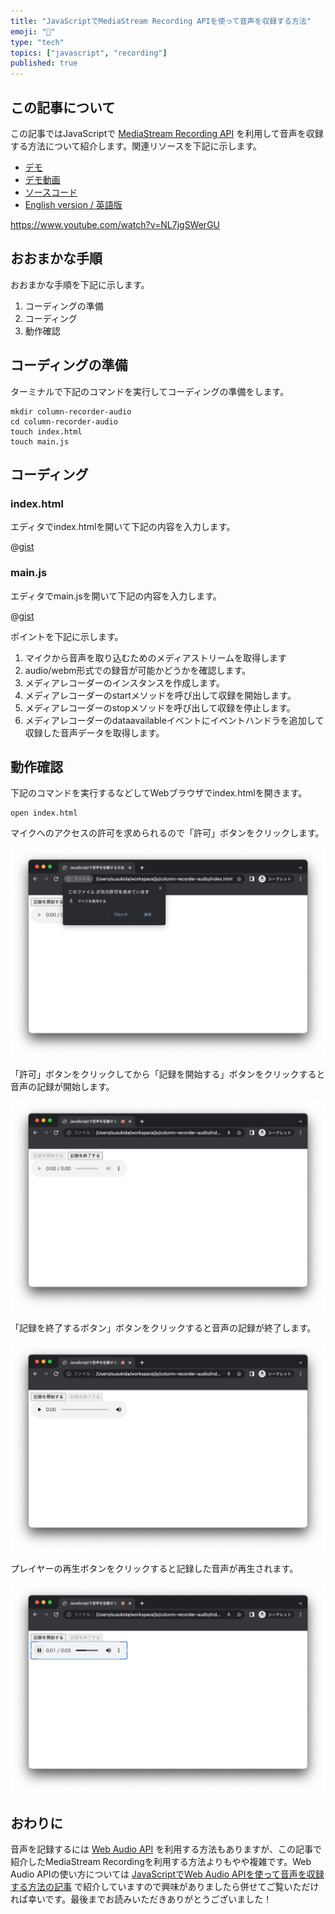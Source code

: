 ```yaml
---
title: "JavaScriptでMediaStream Recording APIを使って音声を収録する方法"
emoji: "🎤"
type: "tech"
topics: ["javascript", "recording"]
published: true
---
```


## この記事について

この記事ではJavaScriptで [MediaStream Recording API](https://developer.mozilla.org/docs/Web/API/MediaStream_Recording_API) を利用して音声を収録する方法について紹介します。関連リソースを下記に示します。

- [デモ](https://gist.githack.com/tatsuyasusukida/ec7f682629171b420726099451992c02/raw/index.html)
- [デモ動画](https://www.youtube.com/watch?v=NL7jgSWerGU)
- [ソースコード](https://gist.github.com/tatsuyasusukida/ec7f682629171b420726099451992c02#file-main-js)
- [English version / 英語版](https://gist.github.com/tatsuyasusukida/ec7f682629171b420726099451992c02)

https://www.youtube.com/watch?v=NL7jgSWerGU



## おおまかな手順

おおまかな手順を下記に示します。

1. コーディングの準備
2. コーディング
3. 動作確認



## コーディングの準備

ターミナルで下記のコマンドを実行してコーディングの準備をします。

```shell
mkdir column-recorder-audio
cd column-recorder-audio
touch index.html
touch main.js
```



## コーディング

### index.html

エディタでindex.htmlを開いて下記の内容を入力します。

@[gist](https://gist.github.com/tatsuyasusukida/ec7f682629171b420726099451992c02?file=index.html)

### main.js

エディタでmain.jsを開いて下記の内容を入力します。

@[gist](https://gist.github.com/tatsuyasusukida/ec7f682629171b420726099451992c02?file=main.js)

ポイントを下記に示します。

1. マイクから音声を取り込むためのメディアストリームを取得します
2. audio/webm形式での録音が可能かどうかを確認します。
3. メディアレコーダーのインスタンスを作成します。
4. メディアレコーダーのstartメソッドを呼び出して収録を開始します。
5. メディアレコーダーのstopメソッドを呼び出して収録を停止します。
6. メディアレコーダーのdataavailableイベントにイベントハンドラを追加して収録した音声データを取得します。



## 動作確認

下記のコマンドを実行するなどしてWebブラウザでindex.htmlを開きます。

```shell
open index.html
```

マイクへのアクセスの許可を求められるので「許可」ボタンをクリックします。

![Webブラウザのアドレスバーの下に「このファイルが次の許可を求めています」「マイクを使用する」のメッセージに加え、ブロックボタンと許可ボタンが表示されています。](/images/articles/javascript-media-audio/img-check-01.png)

「許可」ボタンをクリックしてから「記録を開始する」ボタンをクリックすると音声の記録が開始します。

![記録を開始するボタンをクリックした直後の様子です。記録を開始するボタンが無効になっており、記録を終了するボタンが有効になっています。](/images/articles/javascript-media-audio/img-check-02.png)

「記録を終了するボタン」ボタンをクリックすると音声の記録が終了します。

![記録を終了するボタンをクリックした直後の様子です。記録を終了するボタンが無効になっており、記録を開始するボタンが有効になっています。](/images/articles/javascript-media-audio/img-check-03.png)

プレイヤーの再生ボタンをクリックすると記録した音声が再生されます。

![プレイヤーの再生ボタンをクリックした直後の様子です。プレイヤーの再生ボタンが一時停止ボタンに変化しています。](/images/articles/javascript-media-audio/img-check-04.png)



## おわりに

音声を記録するには [Web Audio API](https://developer.mozilla.org/docs/Web/API/Web_Audio_API) を利用する方法もありますが、この記事で紹介したMediaStream Recordingを利用する方法よりもやや複雑です。Web Audio APIの使い方については [JavaScriptでWeb Audio APIを使って音声を収録する方法の記事](https://zenn.dev/tatsuyasusukida/articles/097321c14ec6f5) で紹介していますので興味がありましたら併せてご覧いただければ幸いです。最後までお読みいただきありがとうございました！
